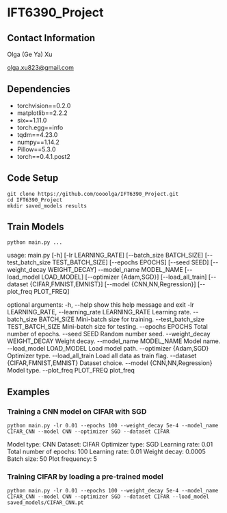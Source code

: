# IFT6390_Project

## Contact Information
Olga (Ge Ya) Xu

olga.xu823@gmail.com

## Dependencies
* torchvision==0.2.0
* matplotlib==2.2.2
* six==1.11.0
* torch.egg==info
* tqdm==4.23.0
* numpy==1.14.2
* Pillow==5.3.0
* torch==0.4.1.post2

## Code Setup
```
git clone https://github.com/oooolga/IFT6390_Project.git
cd IFT6390_Project
mkdir saved_models results
```

## Train Models
```
python main.py ...
```
usage: main.py [-h] [-lr LEARNING_RATE] [--batch_size BATCH_SIZE]
               [--test_batch_size TEST_BATCH_SIZE] [--epochs EPOCHS]
               [--seed SEED] [--weight_decay WEIGHT_DECAY] --model_name
               MODEL_NAME [--load_model LOAD_MODEL] [--optimizer {Adam,SGD}]
               [--load_all_train] [--dataset {CIFAR,FMNIST,EMNIST}]
               [--model {CNN,NN,Regression}] [--plot_freq PLOT_FREQ]

optional arguments:
  -h, --help            show this help message and exit
  -lr LEARNING_RATE, --learning_rate LEARNING_RATE
                        Learning rate.
  --batch_size BATCH_SIZE
                        Mini-batch size for training.
  --test_batch_size TEST_BATCH_SIZE
                        Mini-batch size for testing.
  --epochs EPOCHS       Total number of epochs.
  --seed SEED           Random number seed.
  --weight_decay WEIGHT_DECAY
                        Weight decay.
  --model_name MODEL_NAME
                        Model name.
  --load_model LOAD_MODEL
                        Load model path.
  --optimizer {Adam,SGD}
                        Optimizer type.
  --load_all_train      Load all data as train flag.
  --dataset {CIFAR,FMNIST,EMNIST}
                        Dataset choice.
  --model {CNN,NN,Regression}
                        Model type.
  --plot_freq PLOT_FREQ
                        plot_freq

## Examples
### Training a CNN model on CIFAR with SGD
```
python main.py -lr 0.01 --epochs 100 --weight_decay 5e-4 --model_name CIFAR_CNN --model CNN --optimizer SGD --dataset CIFAR
```
Model type: CNN
Dataset: CIFAR
Optimizer type: SGD
Learning rate: 0.01
Total number of epochs: 100
Learning rate: 0.01
Weight decay: 0.0005
Batch size: 50
Plot frequency: 5

### Training CIFAR by loading a pre-trained model
```
python main.py -lr 0.01 --epochs 100 --weight_decay 5e-4 --model_name CIFAR_CNN --model CNN --optimizer SGD --dataset CIFAR --load_model saved_models/CIFAR_CNN.pt
```